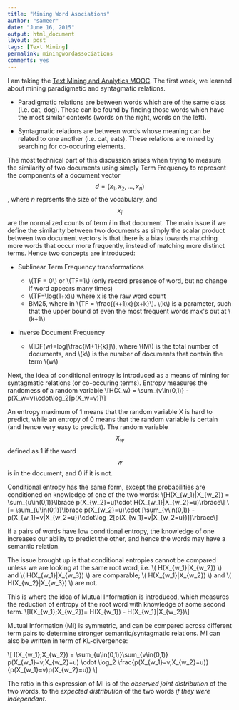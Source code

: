 ```yaml
---
title: "Mining Word Asociations"
author: "sameer"
date: "June 16, 2015"
output: html_document
layout: post
tags: [Text Mining]
permalink: miningwordassociations
comments: yes
---
```


I am taking the [Text Mining and Analytics MOOC](https://www.coursera.org/course/textanalytics). The first week, we learned about mining paradigmatic and syntagmatic relations.

- Paradigmatic relations are between words which are of the same class (i.e. cat, dog). These can be found by finding those words which have the most similar contexts (words on the right, words on the left).

- Syntagmatic relations are between words whose meaning can be related to one another (i.e. cat, eats). These relations are mined by searching for co-occuring elements.  
<!----more---->

The most technical part of this discussion arises when trying to measure the similarity of two documents using simply Term Frequency to represent the components of a document vector $$d = (x_1,x_2,\dots,x_n)$$, where _n_ reprsents the size of the vocabulary, and $$x_i$$ are the normalized counts of term _i_ in that document. The main issue if we define the similarity between two documents as simply the scalar product between two document vectors is that
there is a bias towards matching more words that occur more frequently, instead of matching more distinct terms. Hence two concepts are introduced:
<!----more---->

- Sublinear Term Frequency transformations  
  + \\(TF = 0\\) or \\(TF=1\\) (only record presence of word, but no change if word appears many times)
  + \\(TF=\log(1+x)\\) where x is the raw word count
  + BM25, where in \\(TF = \frac{(k+1)x}{x+k}\\). \\(k\\) is a parameter, such that the upper bound of even the most frequent words max's out at \\(k+1\\)
  
- Inverse Document Frequency  
  + \\(IDF(w)=log[\frac{M+1}{k}]\\), where \\(M\\) is the total number of documents, and \\(k\\) is the number of documents that contain the term \\(w\\)
 
Next, the idea of conditional entropy is introduced as a means of mining for syntagmatic relations (or co-occuring terms). Entropy measures the randomess of a random variable
\\[H(X_w) = \sum_{v\in(0,1)} -p(X_w=v)\cdot\log_2[p(X_w=v)]\\]

An entropy maximum of 1 means that the random variable X is hard to predict, while an entropy of 0 means that the random variable is certain (and hence very easy to predict). The random variable $$X_w$$ defined as 1 if the word $$w$$ is in the document, and 0 if it is not.

Conditional entropy has the same form, except the probabilities are conditioned on knowledge of one of the two words: 
\\[H(X\_{w_1}|X\_{w_2}) = \sum\_{u\in(0,1)}\lbrace p(X\_{w\_2}=u)\cdot H(X\_{w\_1}|X\_{w\_2}=u)\rbrace\\]
\\[= \sum\_{u\in(0,1)}\lbrace p(X\_{w\_2}=u)\cdot [\sum\_{v\in(0,1)} -p(X\_{w\_1}=v|X\_{w\_2=u})\cdot\log\_2[p(X\_{w\_1}=v|X\_{w\_2=u})]]\rbrace\\]

If a pairs of words have low conditional entropy, the knowledge of one increases our ability to predict the other, and hence the words may have a semantic relation.  

The issue brought up is that conditional entropies cannot be compared unless we are looking at the same root word, i.e.
\\( H(X\_{w\_1}|X\_{w\_2}) \\)
and 
\\( H(X\_{w\_1}|X\_{w\_3}) \\)
are comparable; 
\\( H(X\_{w\_1}|X\_{w\_2}) \\)
and 
\\( H(X\_{w\_2}|X\_{w\_3}) \\)
are not.

This is where the idea of Mutual Information is introduced, which measures the reduction of entropy of the root word with knowledge of some second term. 
\\[I(X\_{w\_1};X\_{w\_2})= H(X\_{w\_1}) - H(X\_{w\_1}|X\_{w\_2})\\]

Mutual Information (MI) is symmetric, and can be compared across different term pairs to determine stronger semantic/syntagmatic relations. MI can also be written in term of KL-divergence:

\\[ I(X\_{w\_1};X\_{w\_2}) = \sum\_{u\in(0,1)}\sum\_{v\in(0,1)} p(X\_{w\_1}=v,X\_{w\_2}=u) \cdot
\log\_2 \frac{p(X\_{w\_1}=v,X\_{w\_2}=u)}{p(X\_{w\_1}=v)p(X\_{w\_2}=u)}
\\]

The ratio in this expression of MI is of the _observed joint distribution_ of the two words, to the _expected distribution_ of the two words _if they were independant_.
